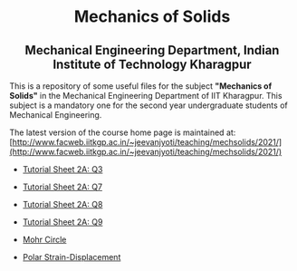 <h1 align="center"> Mechanics of Solids</h1>
<h2 align="center">Mechanical Engineering Department, Indian Institute of Technology Kharagpur</h2>



This is a repository of some useful files for the subject __"Mechanics of
Solids"__ in the Mechanical Engineering Department of IIT Kharagpur. This
subject is a mandatory one for the second year undergraduate students of
Mechanical Engineering. 

The latest version of the course home page is maintained at: [http://www.facweb.iitkgp.ac.in/~jeevanjyoti/teaching/mechsolids/2021/](http://www.facweb.iitkgp.ac.in/~jeevanjyoti/teaching/mechsolids/2021/)


* [Tutorial Sheet 2A: Q3](https://nbviewer.jupyter.org/github/jeevanjyoti4/mechsolids/blob/master/TS2A-Q3.ipynb)

* [Tutorial Sheet 2A: Q7](https://nbviewer.jupyter.org/github/jeevanjyoti4/mechsolids/blob/master/TS2A-Q7.ipynb)

* [Tutorial Sheet 2A: Q8](https://nbviewer.jupyter.org/github/jeevanjyoti4/mechsolids/blob/master/TS2A-Q8.ipynb)

* [Tutorial Sheet 2A: Q9](https://nbviewer.jupyter.org/github/jeevanjyoti4/mechsolids/blob/master/TS2A-Q9.ipynb)

* [Mohr Circle](https://nbviewer.jupyter.org/github/jeevanjyoti4/mechsolids/blob/master/Mohr_Circle.ipynb)

* [Polar Strain-Displacement](https://nbviewer.jupyter.org/github/jeevanjyoti4/mechsolids/blob/master/TS5-Q13_polar_strain-displ.ipynb)

